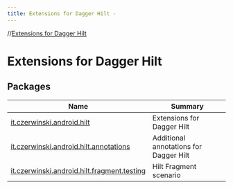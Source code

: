 ```yaml
---
title: Extensions for Dagger Hilt -
---
```

//[Extensions for Dagger Hilt](index.html)



# Extensions for Dagger Hilt  


## Packages  
  
|  Name|  Summary| 
|---|---|
| <a name="it.czerwinski.android.hilt////PointingToDeclaration/"></a>[it.czerwinski.android.hilt](it.czerwinski.android.hilt/index.html)| <a name="it.czerwinski.android.hilt////PointingToDeclaration/"></a>Extensions for Dagger Hilt
| <a name="it.czerwinski.android.hilt.annotations////PointingToDeclaration/"></a>[it.czerwinski.android.hilt.annotations](it.czerwinski.android.hilt.annotations/index.html)| <a name="it.czerwinski.android.hilt.annotations////PointingToDeclaration/"></a>Additional annotations for Dagger Hilt
| <a name="it.czerwinski.android.hilt.fragment.testing////PointingToDeclaration/"></a>[it.czerwinski.android.hilt.fragment.testing](it.czerwinski.android.hilt.fragment.testing/index.html)| <a name="it.czerwinski.android.hilt.fragment.testing////PointingToDeclaration/"></a>Hilt Fragment scenario

